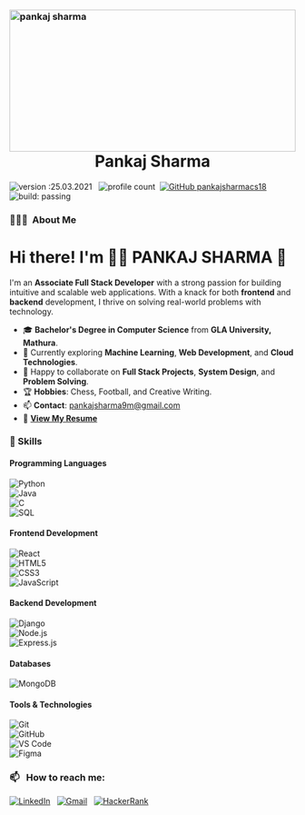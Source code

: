 <!-- ![BannerGIF](#) -->
### <img alt="pankaj sharma" src="https://github.com/user-attachments/assets/fec9af1c-28fb-4c8f-89bc-ed4e04179081" width="100%" height="250px" align="left"/>
<h1 align="center">Pankaj Sharma</h1>

![version :25.03.2021](https://img.shields.io/badge/version-01.06.2021-informational) &nbsp;
![profile count](https://komarev.com/ghpvc/?username=pankajsharmacs18&color=red)&nbsp;
[![GitHub pankajsharmacs18](https://img.shields.io/github/followers/pankajsharmacs18?label=follow&style=social)](https://github.com/pankajsharmacs18)&nbsp;
![build: passing](https://img.shields.io/badge/build-passing-success)
### 👨🏻‍💻 &nbsp;About Me

# Hi there! I'm 👨‍💻 PANKAJ SHARMA   👋

I'm an **Associate Full Stack Developer** with a strong passion for building intuitive and scalable web applications. With a knack for both **frontend** and **backend** development, I thrive on solving real-world problems with technology.

- 🎓 **Bachelor's Degree in Computer Science** from **GLA University, Mathura**.
- 🌱 Currently exploring **Machine Learning**, **Web Development**, and **Cloud Technologies**.
- 💬 Happy to collaborate on **Full Stack Projects**, **System Design**, and **Problem Solving**.
- 🏆 **Hobbies**: Chess, Football, and Creative Writing.
- 📫 **Contact**: [pankajsharma9m@gmail.com](mailto:pankajsharma9m@gmail.com)
- 📄 [**View My Resume**](https://docs.google.com/document/d/1sNlasCFfmRc0Yj5_JMtx11ElSlTyo__fFQxVXhWZY3E/edit?usp=sharing)

### **🚀 Skills**

#### **Programming Languages**
![Python](https://img.shields.io/badge/-Python-3776AB?logo=python&logoColor=white)&nbsp;  
![Java](https://img.shields.io/badge/-Java-007396?logo=java&logoColor=white)&nbsp;  
![C](https://img.shields.io/badge/-C-A8B9CC?logo=c&logoColor=white)&nbsp;  
![SQL](https://img.shields.io/badge/-SQL-4479A1?logo=sqlite&logoColor=white)&nbsp;  

#### **Frontend Development**
![React](https://img.shields.io/badge/-React-61DAFB?logo=react&logoColor=white)&nbsp;  
![HTML5](https://img.shields.io/badge/-HTML5-E34F26?logo=html5&logoColor=white)&nbsp;  
![CSS3](https://img.shields.io/badge/-CSS3-1572B6?logo=css3&logoColor=white)&nbsp;  
![JavaScript](https://img.shields.io/badge/-JavaScript-F7DF1E?logo=javascript&logoColor=black)&nbsp;  

#### **Backend Development**
![Django](https://img.shields.io/badge/-Django-092E20?logo=django&logoColor=white)&nbsp;  
![Node.js](https://img.shields.io/badge/-Node.js-339933?logo=node.js&logoColor=white)&nbsp;  
![Express.js](https://img.shields.io/badge/-Express.js-000000?logo=express&logoColor=white)&nbsp;  

#### **Databases**
![MongoDB](https://img.shields.io/badge/-MongoDB-47A248?logo=mongodb&logoColor=white)&nbsp;  

#### **Tools & Technologies**
![Git](https://img.shields.io/badge/-Git-F05032?logo=git&logoColor=white)&nbsp;  
![GitHub](https://img.shields.io/badge/-GitHub-181717?logo=github&logoColor=white)&nbsp;  
![VS Code](https://img.shields.io/badge/-VS%20Code-007ACC?logo=visual-studio-code&logoColor=white)&nbsp;  
![Figma](https://img.shields.io/badge/-Figma-F24E1E?logo=figma&logoColor=white)&nbsp;  

### 📫 &nbsp; How to reach me:


<a href="https://www.linkedin.com/in/pankajsharmacs18/"><img alt="LinkedIn" src="https://img.shields.io/badge/linkedin%20-%230077B5.svg?&style=flat&logo=linkedin&logoColor=white"/></a> &nbsp;
<a href="mailto:pankajsharma9m@gmail.com"><img alt="Gmail" src="https://img.shields.io/badge/Gmail-D14836?style=flat&logo=gmail&logoColor=white" /></a> &nbsp;
<a href="https://www.hackerrank.com/pankajsharmacs18"><img alt="HackerRank" src="https://img.shields.io/badge/-Hackerrank-2EC866?style=for-the-badge&logo=HackerRank&logoColor=white"/></a> &nbsp;








